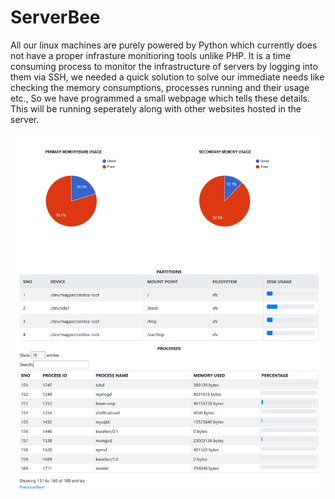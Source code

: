 # ServerBee

All our linux machines are purely powered by Python which currently does not have a proper infrasture monitioring tools unlike
PHP. It is a time consuming process to monitor the infrastructure of servers by logging into them via SSH, we needed a quick
solution to solve our immediate needs like checking the memory consumptions, processes running and their usage etc., So we have
programmed a small webpage which tells these details. This will be running seperately along with other websites hosted in the
server.

![memory](images/memory.png)
